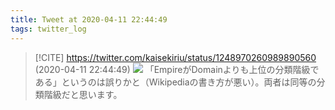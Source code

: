```yaml
---
title: Tweet at 2020-04-11 22:44:49
tags: twitter_log
---
```


> [!CITE] https://twitter.com/kaisekiriu/status/1248970260989890560 (2020-04-11 22:44:49)
> ![](https://twitter.com/kaisekiriu/status/1248970260989890560)
> 「EmpireがDomainよりも上位の分類階級である」というのは誤りかと（Wikipediaの書き方が悪い）。両者は同等の分類階級だと思います。
